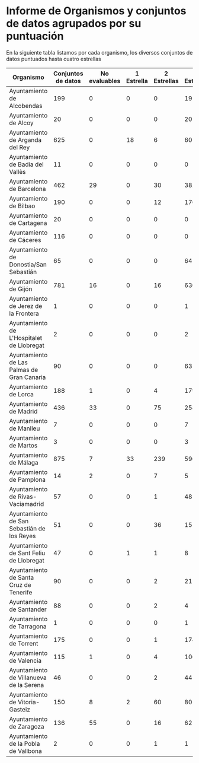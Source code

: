 # Informe de Organismos y conjuntos de datos agrupados por su puntuación
En la siguiente tabla listamos por cada organismo, los diversos conjuntos de datos puntuados hasta cuatro estrellas

Organismo | Conjuntos de datos | No evaluables | 1 Estrella | 2 Estrellas | 3 Estrellas | 4 Estrellas
-- | -- | -- | --| --| --| --
Ayuntamiento de Alcobendas | 199 | 0 | 0 | 0 | 191 | 8
Ayuntamiento de Alcoy | 20 | 0 | 0 | 0 | 20 | 0
Ayuntamiento de Arganda del Rey | 625 | 0 | 18 | 6 | 601 | 0
Ayuntamiento de Badia del Vallès | 11 | 0 | 0 | 0 | 0 | 11
Ayuntamiento de Barcelona | 462 | 29 | 0 | 30 | 382 | 21
Ayuntamiento de Bilbao | 190 | 0 | 0 | 12 | 176 | 2
Ayuntamiento de Cartagena | 20 | 0 | 0 | 0 | 0 | 20
Ayuntamiento de Cáceres | 116 | 0 | 0 | 0 | 0 | 116
Ayuntamiento de Donostia/San Sebastián | 65 | 0 | 0 | 0 | 64 | 1
Ayuntamiento de Gijón | 781 | 16 | 0 | 16 | 630 | 119
Ayuntamiento de Jerez de la Frontera | 1 | 0 | 0 | 0 | 1 | 0
Ayuntamiento de L'Hospitalet de Llobregat | 2 | 0 | 0 | 0 | 2 | 0
Ayuntamiento de Las Palmas de Gran Canaria | 90 | 0 | 0 | 0 | 63 | 27
Ayuntamiento de Lorca | 188 | 1 | 0 | 4 | 179 | 4
Ayuntamiento de Madrid | 436 | 33 | 0 | 75 | 258 | 70
Ayuntamiento de Manlleu | 7 | 0 | 0 | 0 | 7 | 0
Ayuntamiento de Martos | 3 | 0 | 0 | 0 | 3 | 0
Ayuntamiento de Málaga | 875 | 7 | 33 | 239 | 596 | 0
Ayuntamiento de Pamplona | 14 | 2 | 0 | 7 | 5 | 0
Ayuntamiento de Rivas-Vaciamadrid | 57 | 0 | 0 | 1 | 48 | 8
Ayuntamiento de San Sebastián de los Reyes | 51 | 0 | 0 | 36 | 15 | 0
Ayuntamiento de Sant Feliu de Llobregat | 47 | 0 | 1 | 1 | 8 | 37
Ayuntamiento de Santa Cruz de Tenerife | 90 | 0 | 0 | 2 | 21 | 67
Ayuntamiento de Santander | 88 | 0 | 0 | 2 | 4 | 82
Ayuntamiento de Tarragona | 1 | 0 | 0 | 0 | 1 | 0
Ayuntamiento de Torrent | 175 | 0 | 0 | 1 | 174 | 0
Ayuntamiento de Valencia | 115 | 1 | 0 | 4 | 106 | 4
Ayuntamiento de Villanueva de la Serena | 46 | 0 | 0 | 2 | 44 | 0
Ayuntamiento de Vitoria-Gasteiz | 150 | 8 | 2 | 60 | 80 | 0
Ayuntamiento de Zaragoza | 136 | 55 | 0 | 16 | 62 | 3
Ayuntamiento de la Pobla de Vallbona | 2 | 0 | 0 | 1 | 1 | 0
